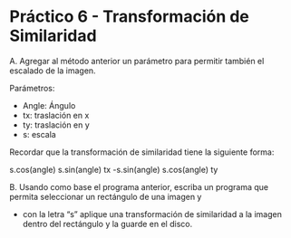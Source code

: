 # Práctico 6 - Transformación de Similaridad

A. Agregar al método anterior un parámetro para permitir también el escalado de la imagen.

Parámetros:

* Angle: Ángulo
* tx: traslación en x
* ty: traslación en y
* s: escala

Recordar que la transformación de similaridad tiene la siguiente forma:

s.cos(angle)  s.sin(angle) tx
-s.sin(angle) s.cos(angle) ty

B. Usando como base el programa anterior, escriba un programa que permita seleccionar
un rectángulo de una imagen y

* con la letra “s” aplique una transformación de similaridad
a la imagen dentro del rectángulo y la guarde en el disco.